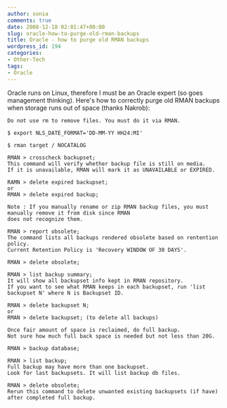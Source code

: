 ```yaml
---
author: sonia
comments: true
date: 2008-12-18 02:01:47+00:00
slug: oracle-how-to-purge-old-rman-backups
title: Oracle - how to purge old RMAN backups
wordpress_id: 194
categories:
- Other-Tech
tags:
- Oracle
---
```


Oracle runs on Linux, therefore I must be an Oracle expert (so goes management thinking). Here's how to correctly purge old RMAN backups when storage runs out of space (thanks Nakrob):

    
    Do not use rm to remove files. You must do it via RMAN.
    
    $ export NLS_DATE_FORMAT='DD-MM-YY HH24:MI'
    
    $ rman target / NOCATALOG
    
    RMAN > crosscheck backupset;
    This command will verify whether backup file is still on media.
    If it is unavailable, RMAN will mark it as UNAVAILABLE or EXPIRED.
    
    RAMN > delete expired backupset;
    or
    RMAN > delete expired backup;
    
    Note : If you manually rename or zip RMAN backup files, you must manually remove it from disk since RMAN
    does not recognize them.
    
    RMAN > report obsolete;
    The command lists all backups rendered obsolete based on rentention policy.
    Current Retention Policy is 'Recovery WINDOW OF 30 DAYS'.
    
    RMAN > delete obsolete;
    
    RMAN > list backup summary;
    It will show all backupset info kept in RMAN repository.
    If you want to see what RMAN keeps in each backupset, run 'list backupset N' where N is Backupset ID.
    
    RMAN > delete backupset N;
    or
    RMAN > delete backupset; (to delete all backups)
    
    Once fair amount of space is reclaimed, do full backup.
    Not sure how much full back space is needed but not less than 20G.
    
    RMAN > backup database;
    
    RMAN > list backup;
    Full backup may have more than one backupset.
    Look for last backupsets. It will list backup db files.
    
    RMAN > delete obsolete;
    Rerun this command to delete unwanted existing backupsets (if have) after completed full backup.
